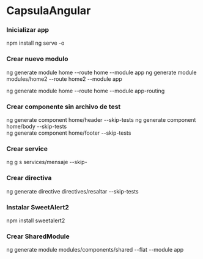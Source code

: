 # CapsulaAngular


### Inicializar app
npm  install
ng serve -o

### Crear nuevo modulo
 ng generate module home --route home --module app
 ng generate module modules/home2 --route home2 --module app


 ng generate module home --route home --module app-routing


### Crear componente sin archivo de test
ng generate component home/header --skip-tests
ng generate component home/body --skip-tests  
ng generate component home/footer --skip-tests

### Crear service
ng g s services/mensaje --skip-

### Crear directiva
ng generate directive directives/resaltar --skip-tests

### Instalar SweetAlert2
npm install sweetalert2

### Crear SharedModule
ng generate module modules/components/shared --flat --module app
